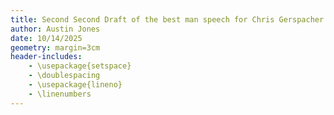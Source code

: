 ```yaml
---
title: Second Second Draft of the best man speech for Chris Gerspacher's Wedding
author: Austin Jones
date: 10/14/2025
geometry: margin=3cm
header-includes:
    - \usepackage{setspace}
    - \doublespacing
    - \usepackage{lineno}
    - \linenumbers
---
```


<!--
    Things to remember:
    - your job is to explain why Chris and Tori will work out
        + This is supported by your descriptions of Chris's character
        + This is also supported by questionably sourced statements about Tori
    - no one give a heck about your stories
    - nostalgia needs to be in service of the main idea.
    - make sure that all the content of a paragraph helps its main idea
    - plan for the timing of a joke in the speech
    - things read differently than they sound
        + let points breath
    - keep it punchy
    - balance the punch with the breathing room
    - revise the conclusion to be sweet and indulgent but not to drag
-->

